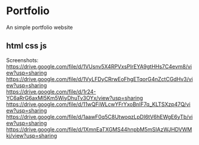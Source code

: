 # Portfolio
An simple portfolio website
## html css js
Screenshots: <br />
 https://drive.google.com/file/d/1VUsnv5X4RPVxsPIrEYA9gtHHs7C4evm8/view?usp=sharing <br />
 https://drive.google.com/file/d/1VyLFDyCRrwEoFhgETqorG4nZctCGdHv3/view?usp=sharing <br />
 https://drive.google.com/file/d/1r24-YC6aRrG6axMI5Km5WiyDhuTv3OYx/view?usp=sharing <br />
 https://drive.google.com/file/d/11wQFiWLcwYFrYxoBnIF7q_KLTSXzp47Q/view?usp=sharing <br />
 https://drive.google.com/file/d/1aawF0q5C8UtwoqzLpDI6tV6hEWgE6yTb/view?usp=sharing <br />
 https://drive.google.com/file/d/1XmnEaTXGMS44hnpbM5mSIAzWJHDVWMkj/view?usp=sharing <br />
